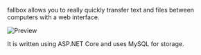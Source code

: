 fallbox allows you to really quickly transfer text and files between computers with a web interface.

![Preview](preview.png)

It is written using ASP.NET Core and uses MySQL for storage.
